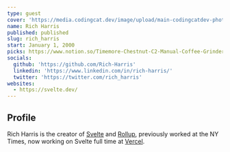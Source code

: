 ```yaml
---
type: guest
cover: 'https://media.codingcat.dev/image/upload/main-codingcatdev-photo/podcast-guest/rich_harris'
name: Rich Harris
published: published
slug: rich_harris
start: January 1, 2000
picks: https://www.notion.so/Timemore-Chestnut-C2-Manual-Coffee-Grinder-059883be0b2b48c481ec493616e4a6d2, https://www.notion.so/Stackblitz-726c7a3f6fbd4427b60616a7bb0100f8
socials:
  github: 'https://github.com/Rich-Harris'
  linkedin: 'https://www.linkedin.com/in/rich-harris/'
  twitter: 'https://twitter.com/rich_harris'
websites:
  - https://svelte.dev/
---
```


## Profile

Rich Harris is the creator of [Svelte](https://svelte.dev) and [Rollup](https://rollupjs.org/), previously worked at the NY Times, now working on Svelte full time at [Vercel](https://vercel.com/).
